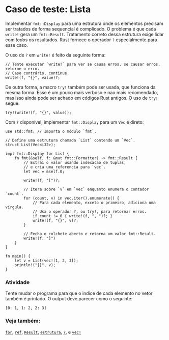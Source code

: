 # Caso de teste: Lista

Implementar `fmt::Display` para uma estrutura onde os elementos precisam ser tratados
de forma sequencial é complicado. O problema é que cada `write!` gera um `fmt::Result`.
Tratamento correto dessa estrutura exige lidar com *todos* os resultados.
Rust fornece o operador `?` especialmente para esse caso.

O uso de `?` em `write!` é feito da seguinte forma:

```rust,ignore
// Tente executar `write!` para ver se causa erros. se causar erros, retorne o erro.
// Caso contrário, continue.
write!(f, "{}", value)?;
```

De outra forma, a macro `try!` também pode ser usada, que funciona da mesma forma. 
Esse é um pouco mais verboso e nao mais recomendado, mas isso ainda pode ser achado
em códigos Rust antigos. O uso de `try!` segue:

```rust,ignore
try!(write!(f, "{}", value));
```

Com `?` disponível, implementar `fmt::Display` para um `Vec` é direto:

```rust,editable
use std::fmt; // Importa o módulo `fmt`.

// Define uma estrutura chamada `List` contendo um `Vec`.
struct List(Vec<i32>);

impl fmt::Display for List {
    fn fmt(&self, f: &mut fmt::Formatter) -> fmt::Result {
        // Extrai o valor usando indexacao de tuplas,
        // e cria uma referencia para `vec`.
        let vec = &self.0;

        write!(f, "[")?;

        // Itera sobre `v` em `vec` enquanto enumera o contador `count`.
        for (count, v) in vec.iter().enumerate() {
            // Para cada elemento, exceto o primeiro, adiciona uma vírgula.
            // Usa o operador ?, ou try!, para retornar erros.
            if count != 0 { write!(f, ", ")?; }
            write!(f, "{}", v)?;
        }

        // Fecha o colchete aberto e retorna um valor fmt::Result.
        write!(f, "]")
    }
}

fn main() {
    let v = List(vec![1, 2, 3]);
    println!("{}", v);
}
```

### Atividade

Tente mudar o programa para que o indice de cada elemento no vetor também é printado.
O output deve parecer como o seguinte:

```rust,ignore
[0: 1, 1: 2, 2: 3]
```

### Veja também:

[`for`][for], [`ref`][ref], [`Result`][result], [`estrutura`][struct],
[`?`][q_mark], e [`vec!`][vec]

[for]: ../../../flow_control/for.md
[result]: ../../../std/result.md
[ref]: ../../../scope/borrow/ref.md
[struct]: ../../../custom_types/structs.md
[q_mark]: ../../../std/result/question_mark.md
[vec]: ../../../std/vec.md
